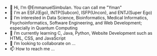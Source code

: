 - 👋 Hi, I’m @EmmanuelSimbulan. You can call me "Yman"
- 🧠 I'm an ESFJ(Ego), INTP(Subcon), ISFP(Uncon), and ENTJ(Super Ego)
- 👀 I’m interested in Data Science, Bioinformatics, Medical Informatics, Psychoinformatics, Software Engineering, and Web Development; especially in Quantum Computing
- 🌱 I’m currently learning C, Java, Python, Website Development such as HTML, CSS, and JavaScript
- 💞️ I’m looking to collaborate on ...
- 📫 How to reach me ...

<!---
EmmanuelSimbulan/EmmanuelSimbulan is a ✨ special ✨ repository because its `README.md` (this file) appears on your GitHub profile.
You can click the Preview link to take a look at your changes.
--->
